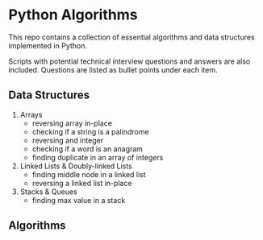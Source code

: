 # Python Algorithms

This repo contains a collection of essential algorithms and data structures implemented in Python.

Scripts with potential technical interview questions and answers are also included. Questions are listed
as bullet points under each item.

## Data Structures

1. Arrays
    - reversing array in-place
    - checking if a string is a palindrome
    - reversing and integer
    - checking if a word is an anagram
    - finding duplicate in an array of integers
2. Linked Lists & Doubly-linked Lists
    - finding middle node in a linked list
    - reversing a linked list in-place
3. Stacks & Queues
    - finding max value in a stack

## Algorithms
